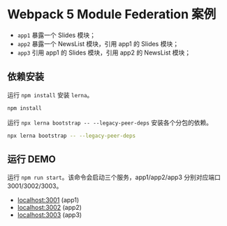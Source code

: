 # Webpack 5 Module Federation 案例

- `app1` 暴露一个 Slides 模块；
- `app2` 暴露一个 NewsList 模块，引用 app1 的 Slides 模块；
- `app3` 引用 app1 的 Slides 模块，引用 app2 的 NewsList 模块；

## 依赖安装

运行 `npm install` 安装 `lerna`。

```bash
npm install
```

运行 `npx lerna bootstrap -- --legacy-peer-deps` 安装各个分包的依赖。

```bash
npx lerna bootstrap -- --legacy-peer-deps
```

## 运行 DEMO

运行 `npm run start`。该命令会启动三个服务，app1/app2/app3 分别对应端口 3001/3002/3003。

- [localhost:3001](http://localhost:3001/) (app1)
- [localhost:3002](http://localhost:3002/) (app2)
- [localhost:3003](http://localhost:3003/) (app3)
